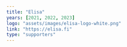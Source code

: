 ```yaml
---
title: "Elisa"
years: [2021, 2022, 2023]
logo: "assets/images/elisa-logo-white.png"
link: "https://elisa.fi"
type: "supporters"
---
```

